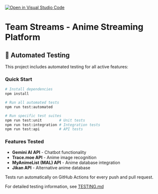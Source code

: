 [![Open in Visual Studio Code](https://classroom.github.com/assets/open-in-vscode-2e0aaae1b6195c2367325f4f02e2d04e9abb55f0b24a779b69b11b9e10269abc.svg)](https://classroom.github.com/online_ide?assignment_repo_id=19676199&assignment_repo_type=AssignmentRepo)

# Team Streams - Anime Streaming Platform

## 🧪 Automated Testing

This project includes automated testing for all active features:

### Quick Start
```bash
# Install dependencies
npm install

# Run all automated tests
npm run test:automated

# Run specific test suites
npm run test:unit        # Unit tests
npm run test:integration # Integration tests  
npm run test:api         # API tests
```

### Features Tested
- **Gemini AI API** - Chatbot functionality
- **Trace.moe API** - Anime image recognition  
- **MyAnimeList (MAL) API** - Anime database integration
- **Jikan API** - Alternative anime database

Tests run automatically on GitHub Actions for every push and pull request.

For detailed testing information, see [TESTING.md](./TESTING.md)
